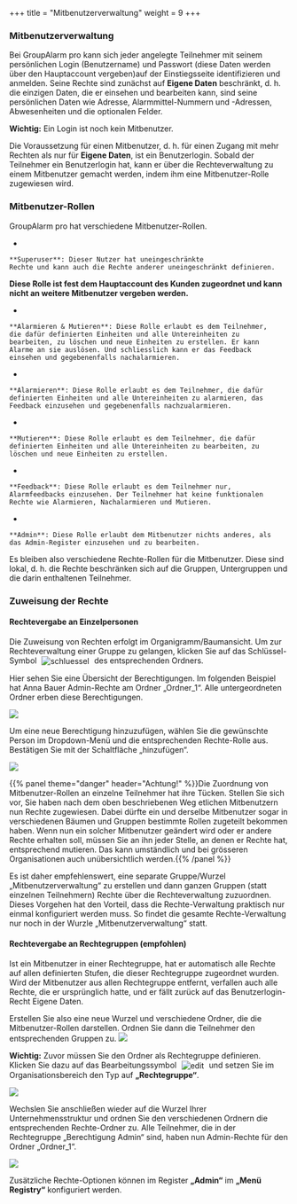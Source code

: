 +++
title = "Mitbenutzerverwaltung"
weight = 9
+++



### Mitbenutzerverwaltung 



Bei GroupAlarm pro kann sich jeder angelegte Teilnehmer mit seinem
persönlichen Login (Benutzername) und Passwort (diese Daten werden über den Hauptaccount vergeben)auf der Einstiegsseite
identifizieren und anmelden. 
Seine Rechte sind zunächst auf **Eigene Daten**
beschränkt, d. h. die einzigen Daten, die er einsehen und bearbeiten
kann, sind seine persönlichen Daten wie Adresse, Alarmmittel-Nummern und
-Adressen, Abwesenheiten und die optionalen Felder.

**Wichtig:** Ein Login ist noch kein Mitbenutzer.




Die Voraussetzung für einen Mitbenutzer, d. h. für einen Zugang mit mehr
Rechten als nur für **Eigene Daten**, ist ein Benutzerlogin. Sobald der
Teilnehmer ein Benutzerlogin hat, kann er über die Rechteverwaltung zu
einem Mitbenutzer gemacht werden, indem ihm eine Mitbenutzer-Rolle zugewiesen
wird.


<a name="mitbenutzer-rollen"></a>
### Mitbenutzer-Rollen 



GroupAlarm pro hat verschiedene Mitbenutzer-Rollen.

-   

    **Superuser**: Dieser Nutzer hat uneingeschränkte
    Rechte und kann auch die Rechte anderer uneingeschränkt definieren.
**Diese Rolle ist fest dem Hauptaccount des
Kunden zugeordnet und kann nicht an weitere Mitbenutzer vergeben
werden.**  
    

-   

    **Alarmieren & Mutieren**: Diese Rolle erlaubt es dem Teilnehmer,
    die dafür definierten Einheiten und alle Untereinheiten zu
    bearbeiten, zu löschen und neue Einheiten zu erstellen. Er kann
    Alarme an sie auslösen. Und schliesslich kann er das Feedback
    einsehen und gegebenenfalls nachalarmieren.

    

-   

    **Alarmieren**: Diese Rolle erlaubt es dem Teilnehmer, die dafür
    definierten Einheiten und alle Untereinheiten zu alarmieren, das
    Feedback einzusehen und gegebenenfalls nachzualarmieren.

    

-   

    **Mutieren**: Diese Rolle erlaubt es dem Teilnehmer, die dafür
    definierten Einheiten und alle Untereinheiten zu bearbeiten, zu
    löschen und neue Einheiten zu erstellen.

    

-   

    **Feedback**: Diese Rolle erlaubt es dem Teilnehmer nur,
    Alarmfeedbacks einzusehen. Der Teilnehmer hat keine funktionalen
    Rechte wie Alarmieren, Nachalarmieren und Mutieren.

    

-   

    **Admin**: Diese Rolle erlaubt dem Mitbenutzer nichts anderes, als
    das Admin-Register einzusehen und zu bearbeiten.

    

Es bleiben also verschiedene Rechte-Rollen für die Mitbenutzer. Diese sind lokal, d. h. die Rechte
beschränken sich auf die Gruppen, Untergruppen und die darin enthaltenen
Teilnehmer. 


<a name="zuweisung_der_rechte-rolle"></a>
### Zuweisung der Rechte


#### Rechtevergabe an Einzelpersonen

Die Zuweisung von Rechten erfolgt im Organigramm/Baumansicht. Um zur Rechteverwaltung einer Gruppe zu gelangen,
klicken Sie auf das Schlüssel-Symbol <img src="/img/schluesselsymbol.png" alt="schluessel" style='vertical-align:middle;display:inline;margin:0px 5px; '>
des entsprechenden Ordners. 

Hier sehen Sie eine Übersicht der Berechtigungen. Im folgenden Beispiel hat Anna Bauer Admin-Rechte am Ordner „Ordner_1“. Alle untergeordneten Ordner erben diese Berechtigungen.

![](/img/einfuehrung_mitbenutzerverwaltung_berechtigung1.png?classes=shadow)

Um eine neue Berechtigung hinzuzufügen, wählen Sie die gewünschte Person im Dropdown-Menü und die entsprechenden
Rechte-Rolle aus. Bestätigen Sie mit der Schaltfläche „hinzufügen“.

![](/img/einfuehrung_mitbenutzerverwaltung_berechtigung2.png?classes=shadow)

{{% panel theme="danger" header="Achtung!" %}}Die Zuordnung von Mitbenutzer-Rollen an einzelne Teilnehmer hat ihre
Tücken. Stellen Sie sich vor, Sie haben nach dem oben beschriebenen Weg
etlichen Mitbenutzern nun Rechte zugewiesen. Dabei dürfte ein und
derselbe Mitbenutzer sogar in verschiedenen Bäumen und Gruppen bestimmte
Rollen zugeteilt bekommen haben. Wenn nun ein solcher Mitbenutzer
geändert wird oder er andere Rechte erhalten soll, müssen Sie an ihn
jeder Stelle, an denen er Rechte hat, entsprechend mutieren. Das kann
umständlich und bei grösseren Organisationen auch unübersichtlich
werden.{{% /panel %}}

Es ist daher empfehlenswert, eine separate Gruppe/Wurzel „Mitbenutzerverwaltung“ zu erstellen und
dann ganzen Gruppen (statt einzelnen Teilnehmern) Rechte über die
Rechteverwaltung zuzuordnen. Dieses Vorgehen hat den Vorteil, dass die
Rechte-Verwaltung praktisch nur einmal konfiguriert werden muss. So
findet die gesamte Rechte-Verwaltung nur noch in der Wurzle „Mitbenutzerverwaltung“ statt.

#### Rechtevergabe an Rechtegruppen (empfohlen)




Ist ein Mitbenutzer in einer Rechtegruppe, hat er
automatisch alle Rechte auf allen definierten Stufen, die dieser
Rechtegruppe zugeordnet wurden. Wird der Mitbenutzer aus allen
Rechtegruppe entfernt, verfallen auch alle Rechte, die er
ursprünglich hatte, und er fällt zurück auf das Benutzerlogin-Recht
Eigene Daten.

Erstellen Sie also eine neue Wurzel und verschiedene Ordner, die die Mitbenutzer-Rollen darstellen. Ordnen Sie dann die Teilnehmer den 
entsprechenden Gruppen zu.
![](/img/einfuehrung_mitbenutzerverwaltung_berechtigung3.png?classes=shadow)

**Wichtig:** Zuvor müssen Sie den Ordner als Rechtegruppe definieren. Klicken Sie dazu auf das Bearbeitungssymbol 
<img src="/img/bearbeitungsicon.png" alt="edit" style='vertical-align:middle;display:inline;margin:0px 5px; '> und
setzen Sie im Organisationsbereich den Typ auf **„Rechtegruppe“**.

![](/img/einfuehrung_mitbenutzerverwaltung_berechtigung4.png?classes=shadow)


Wechslen Sie anschließen wieder auf die Wurzel Ihrer Unternehmensstruktur und ordnen Sie den verschiedenen Ordnern die 
entsprechenden Rechte-Ordner zu. Alle Teilnehmer, die in der Rechtegruppe „Berechtigung Admin“ sind, haben nun Admin-Rechte für den Ordner „Ordner_1“.

![](/img/einfuehrung_mitbenutzerverwaltung_berechtigung5.png?classes=shadow)




Zusätzliche Rechte-Optionen können im Register **„Admin“** im **„Menü
Registry“** konfiguriert werden.





